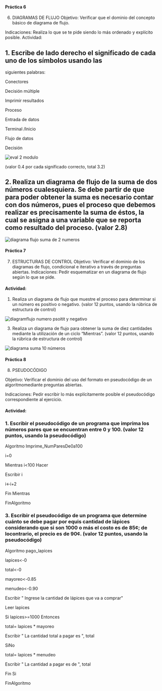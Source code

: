 #### Práctica 6
6. DIAGRAMAS DE FLUJO
Objetivo: Verificar que el dominio del concepto básico de diagrama de flujo.

Indicaciones: Realiza lo que se te pide siendo lo más ordenado y explícito posible.
Actividad:

 ## 1. Escribe de lado derecho el significado de cada uno de los símbolos usando las
  siguientes palabras: 
  
  Conectores
  
  Decisión múltiple
  
  Imprimir resultados
  
  Proceso
  
  Entrada de datos
  
  Terminal /Inicio
  
  Flujo de datos
  
  Decisión
  
  
  
 ![eval 2 modulo](https://user-images.githubusercontent.com/104279978/168451675-7568b431-cbb9-4e13-8197-95cd4db78354.png)


  
  (valor 0.4 por cada significado correcto, total 3.2)
  
  ## 2. Realiza un diagrama de flujo de la suma de dos números cualesquiera. Se debe partir de que para poder obtener la suma es necesario contar con dos números, pues el proceso que debemos realizar es precisamente la suma de éstos, la cual se asigna a una variable que se reporta como resultado del proceso. (valor 2.8)
    
    
![diagrama  flujo suma de 2 numeros](https://user-images.githubusercontent.com/104279978/169396428-1a5d936c-dc1e-4d50-88d2-8c21a63d4513.png)

    
    
    
 #### Práctica 7
7. ESTRUCTURAS DE CONTROL
Objetivo: Verificar el dominio de los diagramas de flujo, condicional e iterativo a través de preguntas abiertas.
Indicaciones: Pedir esquematizar en un diagrama de flujo según lo que se pide.




#### Actividad:
  1. Realiza un diagrama de flujo que muestre el proceso para determinar si un número es positivo o negativo. (valor 12 puntos, usando la rúbrica de estructura de control)


![diagramflujo numero psoitit y negativo](https://user-images.githubusercontent.com/104279978/168942502-d48b6e51-6b80-4198-b4b8-573dc57fe25c.png)





  3. Realiza un diagrama de flujo para obtener la suma de diez cantidades mediante la utilización de un ciclo “Mientras”. (valor 12 puntos, usando la rúbrica de estructura de
control)



![diagrama suma 10 números ](https://user-images.githubusercontent.com/104279978/168944723-183d8893-ce07-4554-93be-ad3506fa3773.png)






#### Práctica 8
8. PSEUDOCÓDIGO

Objetivo: Verificar el dominio del uso del formato en pseudocódigo de un algoritmomediante preguntas abiertas.

Indicaciones: Pedir escribir lo más explícitamente posible el pseudocódigo correspondiente al ejercicio.

#### Actividad:

###  1. Escribir el pseudocódigo de un programa que imprima los números pares que se encuentran entre 0 y 100. (valor 12 puntos, usando la pseudocódigo)




Algoritmo Imprime_NumParesDe0a100

i=0
 
Mientras i<100 Hacer
		
Escribir i
  
i<-i+2

Fin Mientras
	
FinAlgoritmo





 ### 3. Escribir el pseudocódigo de un programa que determine cuánto se debe pagar por equis cantidad de lápices considerando que si son 1000 o más el costo es de 85¢; de locontrario, el precio es de 90¢. (valor 12 puntos, usando la pseudocódigo)
 
 
 
Algoritmo pago_lapices
	
lapices<-0

total<-0
	
mayoreo<-0.85
	
menudeo<-0.90
	
Escribir " Ingrese la cantidad de lápices que va a comprar"

Leer lapices
	
Si lapices>=1000 Entonces

total= lapices * mayoreo
		
Escribir " La cantidad total a pagar es ", total
		
SiNo

total= lapices * menudeo
		
Escribir " La cantidad a pagar es de ", total
		
Fin Si


FinAlgoritmo
 
 
 

